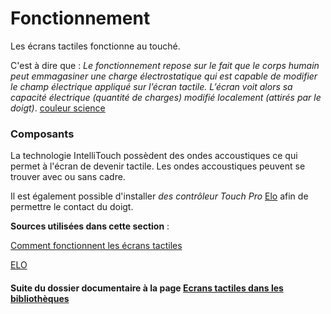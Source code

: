 # Fonctionnement 

Les écrans tactiles fonctionne au touché.  

>
C'est à dire  que : *Le fonctionnement repose sur le fait que le corps humain peut emmagasiner une charge électrostatique qui est capable de modifier le champ électrique appliqué sur l’écran tactile. L’écran voit alors sa capacité électrique (quantité de charges) modifié localement (attirés par le doigt)*. [couleur science](https://couleur-science.eu/?d=4e0bec--comment-fonctionne-un-ecran-tactile)
> 

### Composants

La technologie IntelliTouch possèdent des ondes accoustiques ce qui permet à l'écran de devenir tactile. Les ondes accoustiques peuvent se trouver avec ou sans cadre. 

Il est également possible d'installer *des contrôleur Touch Pro* [Elo](http://www.elotouch.fr/composants-tactiles.html) afin de permettre le contact du doigt.  



**Sources utilisées dans cette section** :

[Comment fonctionnent les écrans tactiles](https://couleur-science.eu/?d=4e0bec--comment-fonctionne-un-ecran-tactile)

[ELO](http://www.elotouch.fr/composants-tactiles.html)


#### Suite du dossier documentaire à la page [Ecrans tactiles dans les bibliothèques](ecranstactilesbibliotheques.md) 
